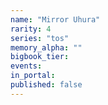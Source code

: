 ```yaml
---
name: "Mirror Uhura"
rarity: 4
series: "tos"
memory_alpha: ""
bigbook_tier:
events:
in_portal:
published: false
---
```

